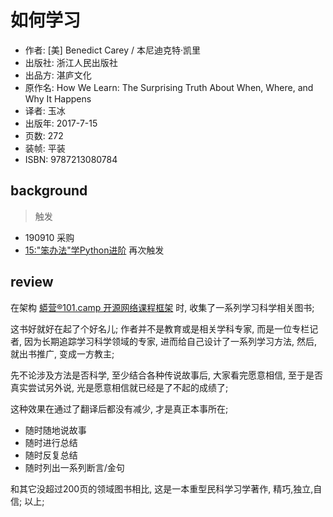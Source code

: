 # 如何学习

- 作者: [美] Benedict Carey / 本尼迪克特·凯里
- 出版社: 浙江人民出版社
- 出品方: 湛庐文化
- 原作名: How We Learn: The Surprising Truth About When, Where, and Why It Happens
- 译者: 玉冰
- 出版年: 2017-7-15
- 页数: 272
- 装帧: 平装
- ISBN: 9787213080784

## background
> 触发

- 190910 采购
- [15:"笨办法"学Python进阶](/bb/230330_lmpythw.md) 再次触发


## review

在架构 [蟒营®101.camp 开源网络课程框架](https://doc.101.camp/) 时,
收集了一系列学习科学相关图书;

这书好就好在起了个好名儿;
作者并不是教育或是相关学科专家,
而是一位专栏记者, 因为长期追踪学习科学领域的专家,
进而给自己设计了一系列学习方法,
然后, 就出书推广, 变成一方教主;

先不论涉及方法是否科学, 至少结合各种传说故事后,
大家看完愿意相信, 至于是否真实尝试另外说,
光是愿意相信就已经是了不起的成绩了;

这种效果在通过了翻译后都没有减少, 才是真正本事所在;

- 随时随地说故事
- 随时进行总结
- 随时反复总结
- 随时列出一系列断言/金句

和其它没超过200页的领域图书相比, 
这是一本重型民科学习学著作, 精巧,独立,自信;
以上;
